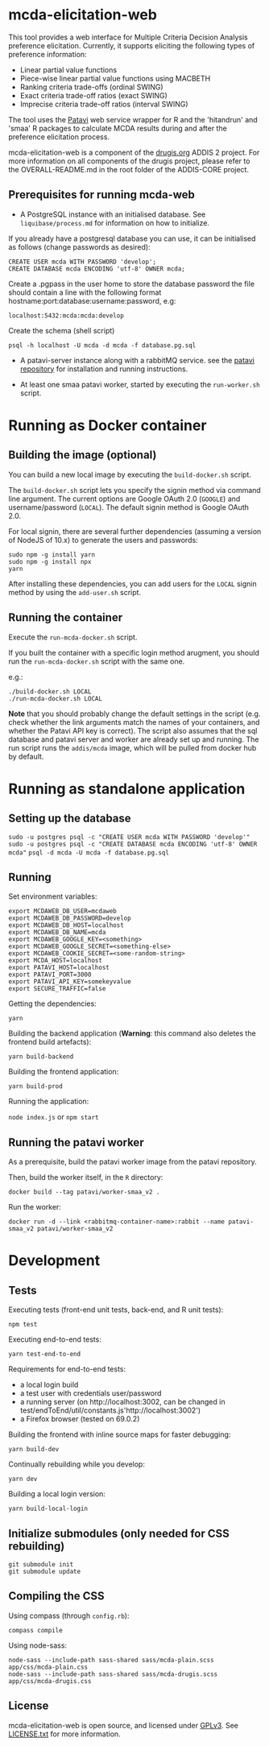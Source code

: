 # mcda-elicitation-web

This tool provides a web interface for Multiple Criteria Decision
Analysis preference elicitation. Currently, it supports eliciting the
following types of preference information:

- Linear partial value functions
- Piece-wise linear partial value functions using MACBETH
- Ranking criteria trade-offs (ordinal SWING)
- Exact criteria trade-off ratios (exact SWING)
- Imprecise criteria trade-off ratios (interval SWING)

The tool uses the [Patavi][patavi] web service wrapper for R and the
'hitandrun' and 'smaa' R packages to calculate MCDA results during and
after the preference elicitation process.

mcda-elicitation-web is a component of the [drugis.org][drugis] ADDIS 2
project. For more information on all components of the drugis project, please refer to the OVERALL-README.md in the root folder of the ADDIS-CORE project.

## Prerequisites for running mcda-web

- A PostgreSQL instance with an initialised database. See `liquibase/process.md` for information on how to initialize.

If you already have a postgresql database you can use, it can be initialised as follows (change passwords as desired):

    CREATE USER mcda WITH PASSWORD 'develop';
    CREATE DATABASE mcda ENCODING 'utf-8' OWNER mcda;

Create a .pgpass in the user home to store the database password
the file should contain a line with the following format hostname:port:database:username:password, e.g:

    localhost:5432:mcda:mcda:develop

Create the schema (shell script)

    psql -h localhost -U mcda -d mcda -f database.pg.sql

- A patavi-server instance along with a rabbitMQ service. see the [patavi repository](https://github.com/drugis/patavi) for installation and running instructions.

- At least one smaa patavi worker, started by executing the `run-worker.sh` script.

# Running as Docker container

## Building the image (optional)

You can build a new local image by executing the `build-docker.sh` script.

The `build-docker.sh` script lets you specify the signin method via command line argument. The current options are Google OAuth 2.0 (`GOOGLE`) and username/password (`LOCAL`). The default signin method is Google OAuth 2.0.

For local signin, there are several further dependencies (assuming a version of NodeJS of 10.x) to generate the users and passwords:

    sudo npm -g install yarn
    sudo npm -g install npx
    yarn

After installing these dependencies, you can add users for the `LOCAL` signin method by using the `add-user.sh` script.

## Running the container

Execute the `run-mcda-docker.sh` script.

If you built the container with a specific login method arugment, you should run the `run-mcda-docker.sh` script with the same one.

e.g.:

```
./build-docker.sh LOCAL
./run-mcda-docker.sh LOCAL
```

**Note** that you should probably change the default settings in the script (e.g. check whether the link arguments match the names of your containers, and whether the Patavi API key is correct). The script also assumes that the sql database and patavi server and worker are already set up and running. The run script runs the `addis/mcda` image, which will be pulled from docker hub by default.

# Running as standalone application

## Setting up the database

`sudo -u postgres psql -c "CREATE USER mcda WITH PASSWORD 'develop'"`
`sudo -u postgres psql -c "CREATE DATABASE mcda ENCODING 'utf-8' OWNER mcda"`
`psql -d mcda -U mcda -f database.pg.sql`

## Running

Set environment variables:

```
export MCDAWEB_DB_USER=mcdaweb
export MCDAWEB_DB_PASSWORD=develop
export MCDAWEB_DB_HOST=localhost
export MCDAWEB_DB_NAME=mcda
export MCDAWEB_GOOGLE_KEY=<something>
export MCDAWEB_GOOGLE_SECRET=<something-else>
export MCDAWEB_COOKIE_SECRET=<some-random-string>
export MCDA_HOST=localhost
export PATAVI_HOST=localhost
export PATAVI_PORT=3000
export PATAVI_API_KEY=somekeyvalue
export SECURE_TRAFFIC=false
```

Getting the dependencies:

    yarn

Building the backend application (**Warning**: this command also deletes the frontend build artefacts):

    yarn build-backend

Building the frontend application:

    yarn build-prod

Running the application:

`node index.js` or `npm start`

## Running the patavi worker

As a prerequisite, build the patavi worker image from the patavi repository.

Then, build the worker itself, in the `R` directory:

    docker build --tag patavi/worker-smaa_v2 .

Run the worker:

    docker run -d --link <rabbitmq-container-name>:rabbit --name patavi-smaa_v2 patavi/worker-smaa_v2

# Development

## Tests

Executing tests (front-end unit tests, back-end, and R unit tests):

    npm test

Executing end-to-end tests:

    yarn test-end-to-end

Requirements for end-to-end tests:

- a local login build
- a test user with credentials user/password
- a running server (on http://localhost:3002, can be changed in test/endToEnd/util/constants.js'http://localhost:3002')
- a Firefox browser (tested on 69.0.2)

Building the frontend with inline source maps for faster debugging:

    yarn build-dev

Continually rebuilding while you develop:

    yarn dev

Building a local login version:

    yarn build-local-login

## Initialize submodules (only needed for CSS rebuilding)

```
git submodule init
git submodule update
```

## Compiling the CSS

Using compass (through `config.rb`):

```
compass compile
```

Using node-sass:

```
node-sass --include-path sass-shared sass/mcda-plain.scss app/css/mcda-plain.css
node-sass --include-path sass-shared sass/mcda-drugis.scss app/css/mcda-drugis.css
```

## License

mcda-elicitation-web is open source, and licensed under [GPLv3][gpl-3].
See [LICENSE.txt](LICENSE.txt) for more information.

[patavi]: https://github.com/drugis/patavi
[gpl-3]: http://gplv3.fsf.org/
[drugis]: http://drugis.org/

